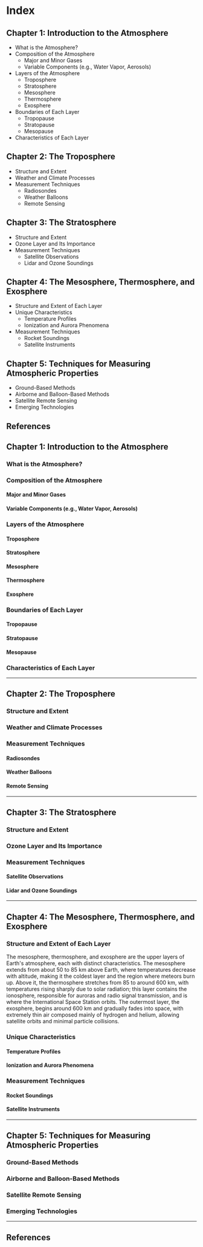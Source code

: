 # Index

## Chapter 1: Introduction to the Atmosphere
- What is the Atmosphere?
- Composition of the Atmosphere
  - Major and Minor Gases
  - Variable Components (e.g., Water Vapor, Aerosols)
- Layers of the Atmosphere
  - Troposphere
  - Stratosphere
  - Mesosphere
  - Thermosphere
  - Exosphere
- Boundaries of Each Layer
  - Tropopause
  - Stratopause
  - Mesopause
- Characteristics of Each Layer

## Chapter 2: The Troposphere
- Structure and Extent
- Weather and Climate Processes
- Measurement Techniques
  - Radiosondes
  - Weather Balloons
  - Remote Sensing

## Chapter 3: The Stratosphere
- Structure and Extent
- Ozone Layer and Its Importance
- Measurement Techniques
  - Satellite Observations
  - Lidar and Ozone Soundings

## Chapter 4: The Mesosphere, Thermosphere, and Exosphere
- Structure and Extent of Each Layer
- Unique Characteristics
  - Temperature Profiles
  - Ionization and Aurora Phenomena
- Measurement Techniques
  - Rocket Soundings
  - Satellite Instruments

## Chapter 5: Techniques for Measuring Atmospheric Properties
- Ground-Based Methods
- Airborne and Balloon-Based Methods
- Satellite Remote Sensing
- Emerging Technologies

## References





## Chapter 1: Introduction to the Atmosphere
### What is the Atmosphere?
### Composition of the Atmosphere
#### Major and Minor Gases
#### Variable Components (e.g., Water Vapor, Aerosols)
### Layers of the Atmosphere
#### Troposphere
#### Stratosphere
#### Mesosphere
#### Thermosphere
#### Exosphere
### Boundaries of Each Layer
#### Tropopause
#### Stratopause
#### Mesopause
### Characteristics of Each Layer

---

## Chapter 2: The Troposphere


### Structure and Extent
### Weather and Climate Processes
### Measurement Techniques
#### Radiosondes
#### Weather Balloons
#### Remote Sensing

---

## Chapter 3: The Stratosphere


### Structure and Extent
### Ozone Layer and Its Importance
### Measurement Techniques
#### Satellite Observations
#### Lidar and Ozone Soundings

---

## Chapter 4: The Mesosphere, Thermosphere, and Exosphere

### Structure and Extent of Each Layer
The mesosphere, thermosphere, and exosphere are the upper layers of Earth's atmosphere, each with distinct characteristics. The mesosphere extends from about 50 to 85 km above Earth, where temperatures decrease with altitude, making it the coldest layer and the region where meteors burn up. Above it, the thermosphere stretches from 85 to around 600 km, with temperatures rising sharply due to solar radiation; this layer contains the ionosphere, responsible for auroras and radio signal transmission, and is where the International Space Station orbits. The outermost layer, the exosphere, begins around 600 km and gradually fades into space, with extremely thin air composed mainly of hydrogen and helium, allowing satellite orbits and minimal particle collisions.

### Unique Characteristics
#### Temperature Profiles
#### Ionization and Aurora Phenomena
### Measurement Techniques
#### Rocket Soundings
#### Satellite Instruments

---

## Chapter 5: Techniques for Measuring Atmospheric Properties


### Ground-Based Methods
### Airborne and Balloon-Based Methods
### Satellite Remote Sensing
### Emerging Technologies

---

## References

